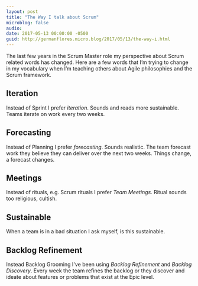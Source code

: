 ```yaml
---
layout: post
title: "The Way I talk about Scrum"
microblog: false
audio: 
date: 2017-05-13 00:00:00 -0500
guid: http://germanflores.micro.blog/2017/05/13/the-way-i.html
---
```

The last few years in the Scrum Master role my perspective about Scrum related words has changed. Here are a few words that I’m trying to change in my vocabulary when I’m teaching others about Agile philosophies and the Scrum framework.

## Iteration
Instead of Sprint I prefer *iteration*. Sounds and reads more sustainable. Teams iterate on work every two weeks.

## Forecasting
Instead of Planning I prefer *forecasting*. Sounds realistic. The team forecast work they believe they can deliver over the next two weeks. Things change, a forecast changes.

## Meetings
Instead of rituals, e.g. Scrum rituals I prefer *Team Meetings*. Ritual sounds too religious, cultish.

## Sustainable
When a team is in a bad situation I ask myself, is this sustainable.

## Backlog Refinement
Instead Backlog Grooming I've been using *Backlog Refinement* and *Backlog Discovery*. Every week the team refines the backlog or they discover and ideate about features or problems that exist at the Epic level.
